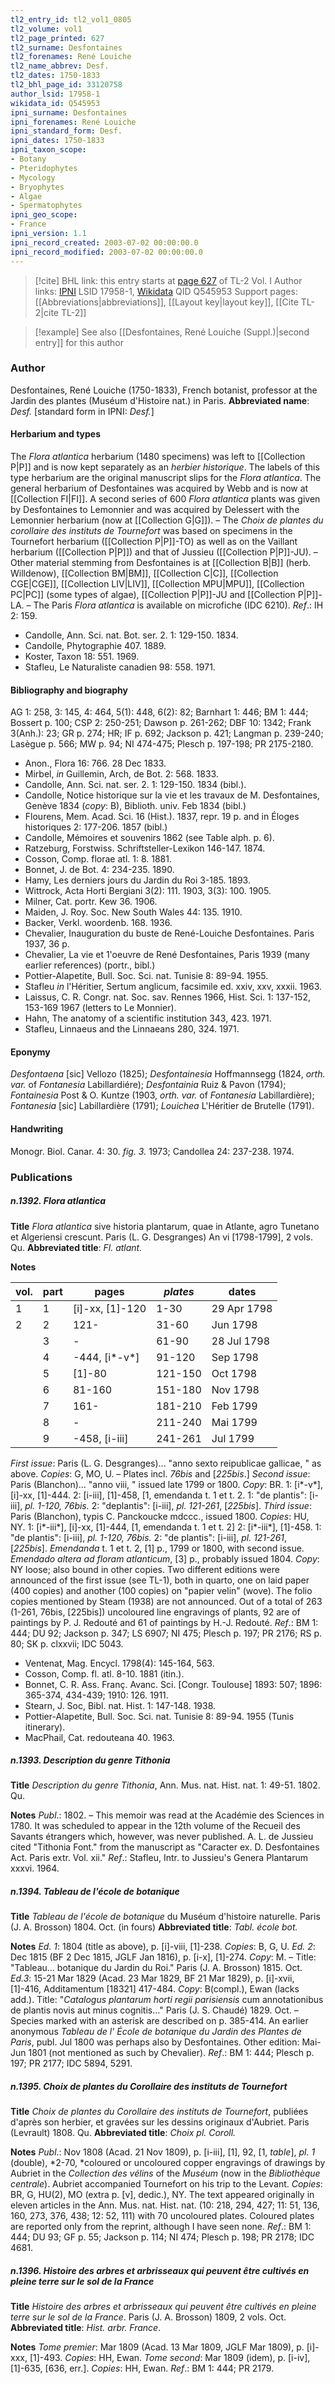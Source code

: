```yaml
---
tl2_entry_id: tl2_vol1_0805
tl2_volume: vol1
tl2_page_printed: 627
tl2_surname: Desfontaines
tl2_forenames: René Louiche
tl2_name_abbrev: Desf.
tl2_dates: 1750-1833
tl2_bhl_page_id: 33120758
author_lsid: 17958-1
wikidata_id: Q545953
ipni_surname: Desfontaines
ipni_forenames: René Louiche
ipni_standard_form: Desf.
ipni_dates: 1750-1833
ipni_taxon_scope: 
- Botany
- Pteridophytes
- Mycology
- Bryophytes
- Algae
- Spermatophytes
ipni_geo_scope: 
- France
ipni_version: 1.1
ipni_record_created: 2003-07-02 00:00:00.0
ipni_record_modified: 2003-07-02 00:00:00.0
---
```


> [!cite] BHL link: this entry starts at [page 627](https://www.biodiversitylibrary.org/page/33120758) of TL-2 Vol. I
> Author links: [IPNI](https://www.ipni.org/a/17958-1) LSID 17958-1, [Wikidata](https://www.wikidata.org/wiki/Q545953) QID Q545953
> Support pages: [[Abbreviations|abbreviations]], [[Layout key|layout key]], [[Cite TL-2|cite TL-2]]

> [!example] See also [[Desfontaines, René Louiche (Suppl.)|second entry]] for this author

### Author

Desfontaines, René Louiche (1750-1833), French botanist, professor at the Jardin des plantes (Muséum d'Histoire nat.) in Paris. 
**Abbreviated name**: *Desf.* \[standard form in IPNI: *Desf.*\]

#### Herbarium and types

The *Flora atlantica* herbarium (1480 specimens) was left to [[Collection P|P]] and is now kept separately as an *herbier historique*. The labels of this type herbarium are the original manuscript slips for the *Flora atlantica*. The general herbarium of Desfontaines was acquired by Webb and is now at [[Collection FI|FI]]. A second series of 600 *Flora atlantica* plants was given by Desfontaines to Lemonnier and was acquired by Delessert with the Lemonnier herbarium (now at [[Collection G|G]]). – The *Choix de plantes du corollaire des instituts de Tournefort* was based on specimens in the Tournefort herbarium ([[Collection P|P]]-TO) as well as on the Vaillant herbarium ([[Collection P|P]]) and that of Jussieu ([[Collection P|P]]-JU). – Other material stemming from Desfontaines is at [[Collection B|B]] (herb. Willdenow), [[Collection BM|BM]], [[Collection C|C]], [[Collection CGE|CGE]], [[Collection LIV|LIV]], [[Collection MPU|MPU]], [[Collection PC|PC]] (some types of algae), [[Collection P|P]]-JU and [[Collection P|P]]-LA. – The Paris *Flora atlantica* is available on microfiche (IDC 6210).
*Ref*.: IH 2: 159.
- Candolle, Ann. Sci. nat. Bot. ser. 2. 1: 129-150. 1834.
- Candolle, Phytographie 407. 1889.
- Koster, Taxon 18: 551. 1969.
- Stafleu, Le Naturaliste canadien 98: 558. 1971.

#### Bibliography and biography

AG 1: 258, 3: 145, 4: 464, 5(1): 448, 6(2): 82; Barnhart 1: 446; BM 1: 444; Bossert p. 100; CSP 2: 250-251; Dawson p. 261-262; DBF 10: 1342; Frank 3(Anh.): 23; GR p. 274; HR; IF p. 692; Jackson p. 421; Langman p. 239-240; Lasègue p. 566; MW p. 94; NI 474-475; Plesch p. 197-198; PR 2175-2180.
- Anon., Flora 16: 766. 28 Dec 1833.
- Mirbel, *in* Guillemin, Arch, de Bot. 2: 568. 1833.
- Candolle, Ann. Sci. nat. ser. 2. 1: 129-150. 1834 (bibl.).
- Candolle, Notice historique sur la vie et les travaux de M. Desfontaines, Genève 1834 (*copy*: B), Biblioth. univ. Feb 1834 (bibl.)
- Flourens, Mem. Acad. Sci. 16 (Hist.). 1837, repr. 19 p. and in Éloges historiques 2: 177-206. 1857 (bibl.)
- Candolle, Mémoires et souvenirs 1862 (see Table alph. p. 6).
- Ratzeburg, Forstwiss. Schriftsteller-Lexikon 146-147. 1874.
- Cosson, Comp. florae atl. 1: 8. 1881.
- Bonnet, J. de Bot. 4: 234-235. 1890.
- Hamy, Les derniers jours du Jardin du Roi 3-185. 1893.
- Wittrock, Acta Horti Bergiani 3(2): 111. 1903, 3(3): 100. 1905.
- Milner, Cat. portr. Kew 36. 1906.
- Maiden, J. Roy. Soc. New South Wales 44: 135. 1910.
- Backer, Verkl. woordenb. 168. 1936.
- Chevalier, Inauguration du buste de René-Louiche Desfontaines. Paris 1937, 36 p.
- Chevalier, La vie et 1'oeuvre de René Desfontaines, Paris 1939 (many earlier references) (portr., bibl.)
- Pottier-Alapetite, Bull. Soc. Sci. nat. Tunisie 8: 89-94. 1955.
- Stafleu *in* l'Héritier, Sertum anglicum, facsimile ed. xxiv, xxv, xxxii. 1963.
- Laissus, C. R. Congr. nat. Soc. sav. Rennes 1966, Hist. Sci. 1: 137-152, 153-169 1967 (letters to Le Monnier).
- Hahn, The anatomy of a scientific institution 343, 423. 1971.
- Stafleu, Linnaeus and the Linnaeans 280, 324. 1971.

#### Eponymy

*Desfontaena* \[sic\] Vellozo (1825); *Desfontainesia* Hoffmannsegg (1824, *orth. var.* of *Fontanesia* Labillardiére); *Desfontainia* Ruiz & Pavon (1794); *Fontainesia* Post & O. Kuntze (1903, *orth. var.* of *Fontanesia* Labillardière); *Fontanesia* \[sic\] Labillardière (1791); *Louichea* L'Héritier de Brutelle (1791).

#### Handwriting

Monogr. Biol. Canar. 4: 30. *fig. 3.* 1973; Candollea 24: 237-238. 1974.

### Publications

##### n.1392. Flora atlantica

**Title**
*Flora atlantica* sive historia plantarum, quae in Atlante, agro Tunetano et Algeriensi crescunt. Paris (L. G. Desgranges) An vi \[1798-1799\], 2 vols. Qu.
**Abbreviated title**: *Fl. atlant.*

**Notes**

|vol.	|part	|pages	|*plates*	|dates|
|---	|---	|---	|---	|---	|
|1	|1	|\[i\]-xx, \[1\]-120	|1-30	|29 Apr 1798|
|2	|2	|121-	|31-60	|Jun 1798|
|	|3	|-	|61-90	|28 Jul 1798|
|	|4	|-444, \[i\*-v\*\]	|91-120	|Sep 1798|
|	|5	|\[1\]-80	|121-150	|Oct 1798|
|	|6	|81-160	|151-180	|Nov 1798|
|	|7	|161-	|181-210	|Feb 1799|
|	|8	|-	|211-240	|Mai 1799|
|	|9	|-458, \[i-iii\]	|241-261	|Jul 1799|

*First issue*: Paris (L. G. Desgranges)... "anno sexto reipublicae gallicae, " as above.
*Copies*: G, MO, U. – Plates incl. *76bis* and \[*225bis*.\] *Second issue*: Paris (Blanchon)... "anno viii, " issued late 1799 or 1800. *Copy*: BR. 1: \[i\*-v\*\], \[i\]-xx, \[1\]-444.
2: \[i-iii\], \[1\]-458, \[1, emendanda t. 1 et t. 2.
1: "de plantis": \[i-iii\], *pl. 1-120, 76bis.*
2: "deplantis": \[i-iii\], *pl. 121-261*, \[*225bis*\].
*Third issue*: Paris (Blanchon), typis C. Panckoucke mdccc., issued 1800. *Copies*: HU, NY.
1: \[i\*-iii\*\], \[i\]-xx, \[1\]-444, \[1, emendanda t. 1 et t. 2\]
2: \[i\*-iii\*\], \[1\]-458.
1: "de plantis": \[i-iii\], *pl. 1-120, 76bis.*
2: "de plantis": \[i-iii\], *pl. 121-261*, \[*225bis*\].
*Emendanda* t. 1 et t. 2, \[1\] p., 1799 or 1800, with second issue.
*Emendado altera ad floram atlanticum*, \[3\] p., probably issued 1804.
*Copy*: NY loose; also bound in other copies.
Two different editions were announced of the first issue (see TL-1), both in quarto, one on laid paper (400 copies) and another (100 copies) on "papier velin" (wove). The folio copies mentioned by Steam (1938) are not announced. Out of a total of 263 (1-261, 76bis, \[225bis\]) uncoloured line engravings of plants, 92 are of paintings by P. J.
Redouté and 61 of paintings by H.-J. Redouté.
*Ref*.: BM 1: 444; DU 92; Jackson p. 347; LS 6907; NI 475; Plesch p. 197; PR 2176; RS p. 80; SK p. clxxvii; IDC 5043.
- Ventenat, Mag. Encycl. 1798(4): 145-164, 563.
- Cosson, Comp. fl. atl. 8-10. 1881 (itin.).
- Bonnet, C. R. Ass. Franç. Avanc. Sci. \[Congr. Toulouse\] 1893: 507; 1896: 365-374, 434-439; 1910: 126. 1911.
- Stearn, J. Soc, Bibl. nat. Hist. 1: 147-148. 1938.
- Pottier-Alapetite, Bull. Soc. Sci. nat. Tunisie 8: 89-94. 1955 (Tunis itinerary).
- MacPhail, Cat. redouteana 40. 1963.

##### n.1393. Description du genre Tithonia

**Title**
*Description du genre Tithonia*, Ann. Mus. nat. Hist. nat. 1: 49-51. 1802. Qu.

**Notes**
*Publ*.: 1802. – This memoir was read at the Académie des Sciences in 1780. It was scheduled to appear in the 12th volume of the Recueil des Savants étrangers which, however, was never published. A. L. de Jussieu cited "Tithonia Font." from the manuscript as "Caracter ex. D. Desfontaines Act. Paris extr. Vol. xii."
*Ref*.: Stafleu, Intr. to Jussieu's Genera Plantarum xxxvi. 1964.

##### n.1394. Tableau de l'école de botanique

**Title**
*Tableau de l'école de botanique* du Muséum d'histoire naturelle. Paris (J. A. Brosson) 1804. Oct. (in fours)
**Abbreviated title**: *Tabl. école bot.*

**Notes**
*Ed. 1*: 1804 (title as above), p. \[i\]-viii, \[1\]-238. *Copies*: B, G, U.
*Ed. 2*: Dec 1815 (BF 2 Dec 1815, JGLF Jan 1816), p. \[i-x\], \[1\]-274. *Copy*: M. – Title: "Tableau... botanique du Jardin du Roi." Paris (J. A. Brosson) 1815. Oct.
*Ed.3*: 15-21 Mar 1829 (Acad. 23 Mar 1829, BF 21 Mar 1829), p. \[i\]-xvii, \[1\]-416, Additamentum \[18321\] 417-484. *Copy*: B(compl.), Ewan (lacks add.). Title: "*Catalogus plantarum horti regii parisiensis* cum annotationibus de plantis novis aut minus cognitis..." Paris (J. S. Chaudé) 1829. Oct. – Species marked with an asterisk are described on p. 385-414.
An earlier anonymous *Tableau de l' École de botanique du Jardin des Plantes de Paris*, publ. Jul 1800 was perhaps also by Desfontaines. Other edition: Mai-Jun 1801 (not mentioned as such by Chevalier).
*Ref*.: BM 1: 444; Plesch p. 197; PR 2177; IDC 5894, 5291.

##### n.1395. Choix de plantes du Corollaire des instituts de Tournefort

**Title**
*Choix de plantes du Corollaire des instituts de Tournefort*, publiées d'après son herbier, et gravées sur les dessins originaux d'Aubriet. Paris (Levrault) 1808. Qu.
**Abbreviated title**: *Choix pl. Coroll.*

**Notes**
*Publ*.: Nov 1808 (Acad. 21 Nov 1809), p. \[i-iii\], \[1\], 92, \[1, *table*\], *pl. 1* (double), *2-70, *coloured or uncoloured copper engravings of drawings by Aubriet in the *Collection des vélins* of the *Muséum* (now in the *Bibliothèque centrale*). Aubriet accompanied Tournefort on his trip to the Levant. *Copies*: BR, G, HU(2), MO (extra p. \[v\], dedic.), NY. The text appeared originally in eleven articles in the Ann. Mus. nat. Hist. nat. (10: 218, 294, 427; 11: 51, 136, 160, 273, 376, 438; 12: 52, 111) with 70 uncoloured plates. Coloured plates are reported only from the reprint, although I have seen none.
*Ref*.: BM 1: 444; DU 93; GF p. 55; Jackson p. 114; NI 474; Plesch p. 198; PR 2178; IDC 4681.

##### n.1396. Histoire des arbres et arbrisseaux qui peuvent être cultivés en pleine terre sur le sol de la France

**Title**
*Histoire des arbres et arbrisseaux qui peuvent être cultivés en pleine terre sur le sol de la France*. Paris (J. A. Brosson) 1809, 2 vols. Oct.
**Abbreviated title**: *Hist. arbr. France*.

**Notes**
*Tome premier*: Mar 1809 (Acad. 13 Mar 1809, JGLF Mar 1809), p. \[i\]-xxx, \[1\]-493.
*Copies*: HH, Ewan.
*Tome second*: Mar 1809 (idem), p. \[i-iv\], \[1\]-635, \[636, err.\]. *Copies*: HH, Ewan.
*Ref*.: BM 1: 444; PR 2179.

